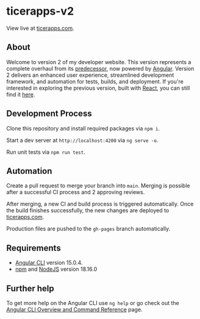 # ticerapps-v2

View live at [ticerapps.com](https://ticerapps.com).

## About

Welcome to version 2 of my developer website. This version represents a complete overhaul from its [predecessor](https://github.com/btror/ticerapps), now powered by [Angular](https://angular.io/). Version 2 delivers an enhanced user experience, streamlined development framework, and automation for tests, builds, and deployment. If you're interested in exploring the previous version, built with [React](https://react.dev/), you can still find it [here](https://github.com/btror/ticerapps).

## Development Process

Clone this repository and install required packages via `npm i`.

Start a dev server at `http://localhost:4200` via `ng serve -o`.

Run unit tests via `npm run test`.

## Automation

Create a pull request to merge your branch into `main`. Merging is possible after a successful CI process and 2 approving reviews.

After merging, a new CI and build process is triggered automatically. Once the build finishes successfully, the new changes are deployed to [ticerapps.com](https://ticerapps.com).

Production files are pushed to the `gh-pages` branch automatically.

## Requirements

- [Angular CLI](https://github.com/angular/angular-cli) version 15.0.4.
- [npm](https://docs.npmjs.com/cli/v9/commands/npm-install) and [NodeJS](https://nodejs.org/en/download) version 18.16.0

## Further help

To get more help on the Angular CLI use `ng help` or go check out the [Angular CLI Overview and Command Reference](https://angular.io/cli) page.
